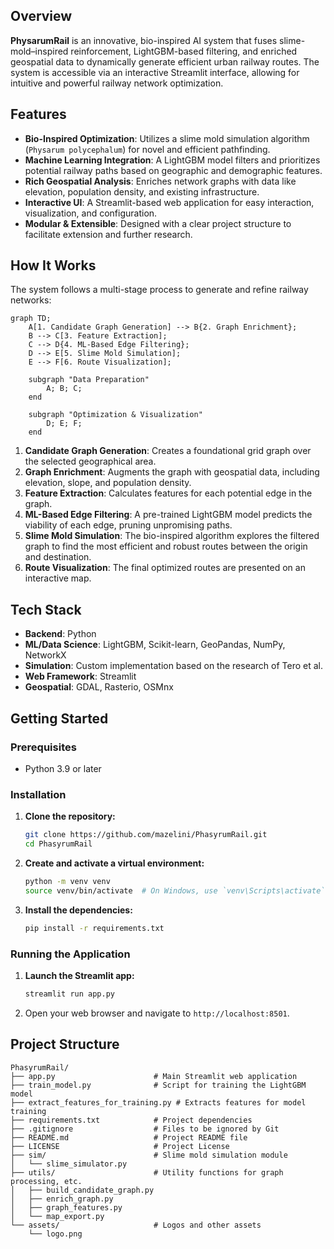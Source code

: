 ##  Overview

**PhysarumRail** is an innovative, bio-inspired AI system that fuses slime-mold–inspired reinforcement, LightGBM-based filtering, and enriched geospatial data to dynamically generate efficient urban railway routes. The system is accessible via an interactive Streamlit interface, allowing for intuitive and powerful railway network optimization.

##  Features

-   **Bio-Inspired Optimization**: Utilizes a slime mold simulation algorithm (`Physarum polycephalum`) for novel and efficient pathfinding.
-   **Machine Learning Integration**: A LightGBM model filters and prioritizes potential railway paths based on geographic and demographic features.
-   **Rich Geospatial Analysis**: Enriches network graphs with data like elevation, population density, and existing infrastructure.
-   **Interactive UI**: A Streamlit-based web application for easy interaction, visualization, and configuration.
-   **Modular & Extensible**: Designed with a clear project structure to facilitate extension and further research.

##  How It Works

The system follows a multi-stage process to generate and refine railway networks:

```mermaid
graph TD;
    A[1. Candidate Graph Generation] --> B{2. Graph Enrichment};
    B --> C[3. Feature Extraction];
    C --> D{4. ML-Based Edge Filtering};
    D --> E[5. Slime Mold Simulation];
    E --> F[6. Route Visualization];

    subgraph "Data Preparation"
        A; B; C;
    end

    subgraph "Optimization & Visualization"
        D; E; F;
    end
```

1.  **Candidate Graph Generation**: Creates a foundational grid graph over the selected geographical area.
2.  **Graph Enrichment**: Augments the graph with geospatial data, including elevation, slope, and population density.
3.  **Feature Extraction**: Calculates features for each potential edge in the graph.
4.  **ML-Based Edge Filtering**: A pre-trained LightGBM model predicts the viability of each edge, pruning unpromising paths.
5.  **Slime Mold Simulation**: The bio-inspired algorithm explores the filtered graph to find the most efficient and robust routes between the origin and destination.
6.  **Route Visualization**: The final optimized routes are presented on an interactive map.

##  Tech Stack

-   **Backend**: Python
-   **ML/Data Science**: LightGBM, Scikit-learn, GeoPandas, NumPy, NetworkX
-   **Simulation**: Custom implementation based on the research of Tero et al.
-   **Web Framework**: Streamlit
-   **Geospatial**: GDAL, Rasterio, OSMnx

##  Getting Started

### Prerequisites

-   Python 3.9 or later

### Installation

1.  **Clone the repository:**
    ```bash
    git clone https://github.com/mazelini/PhasyrumRail.git
    cd PhasyrumRail
    ```

2.  **Create and activate a virtual environment:**
    ```bash
    python -m venv venv
    source venv/bin/activate  # On Windows, use `venv\Scripts\activate`
    ```

3.  **Install the dependencies:**
    ```bash
    pip install -r requirements.txt
    ```

### Running the Application

1.  **Launch the Streamlit app:**
    ```bash
    streamlit run app.py
    ```

2.  Open your web browser and navigate to `http://localhost:8501`.

##  Project Structure

```
PhasyrumRail/
├── app.py                      # Main Streamlit web application
├── train_model.py              # Script for training the LightGBM model
├── extract_features_for_training.py # Extracts features for model training
├── requirements.txt            # Project dependencies
├── .gitignore                  # Files to be ignored by Git
├── README.md                   # Project README file
├── LICENSE                     # Project License
├── sim/                        # Slime mold simulation module
│   └── slime_simulator.py
├── utils/                      # Utility functions for graph processing, etc.
│   ├── build_candidate_graph.py
│   ├── enrich_graph.py
│   ├── graph_features.py
│   └── map_export.py
└── assets/                     # Logos and other assets
    └── logo.png
```

